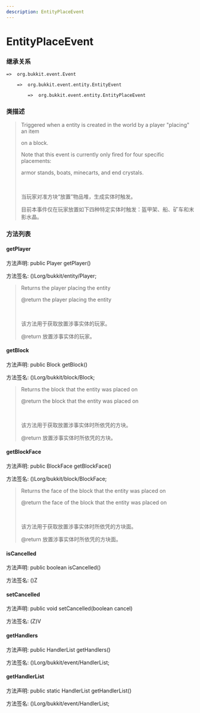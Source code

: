 ```yaml
---
description: EntityPlaceEvent
---
```


# EntityPlaceEvent

### 继承关系

    =>  org.bukkit.event.Event

        =>  org.bukkit.event.entity.EntityEvent

            =>  org.bukkit.event.entity.EntityPlaceEvent

### 类描述

> Triggered when a entity is created in the world by a player "placing" an item
> 
> on a block.
> 
> Note that this event is currently only fired for four specific placements:
> 
> armor stands, boats, minecarts, and end crystals.
> 
> <br>
> 
> 当玩家对准方块“放置”物品堆，生成实体时触发。
> 
> 目前本事件仅在玩家放置如下四种特定实体时触发：盔甲架、船、矿车和末影水晶。

### 方法列表

#### getPlayer

方法声明: public Player getPlayer()

方法签名: ()Lorg/bukkit/entity/Player;

> Returns the player placing the entity
> 
> @return the player placing the entity
> 
> <br>
> 
> 该方法用于获取放置涉事实体的玩家。
> 
> @return 放置涉事实体的玩家。

#### getBlock

方法声明: public Block getBlock()

方法签名: ()Lorg/bukkit/block/Block;

> Returns the block that the entity was placed on
> 
> @return the block that the entity was placed on
> 
> <br>
> 
> 该方法用于获取放置涉事实体时所依凭的方块。
> 
> @return 放置涉事实体时所依凭的方块。

#### getBlockFace

方法声明: public BlockFace getBlockFace()

方法签名: ()Lorg/bukkit/block/BlockFace;

> Returns the face of the block that the entity was placed on
> 
> @return the face of the block that the entity was placed on
> 
> <br>
> 
> 该方法用于获取放置涉事实体时所依凭的方块面。
> 
> @return 放置涉事实体时所依凭的方块面。

#### isCancelled

方法声明: public boolean isCancelled()

方法签名: ()Z

#### setCancelled

方法声明: public void setCancelled(boolean cancel)

方法签名: (Z)V

#### getHandlers

方法声明: public HandlerList getHandlers()

方法签名: ()Lorg/bukkit/event/HandlerList;

#### getHandlerList

方法声明: public static HandlerList getHandlerList()

方法签名: ()Lorg/bukkit/event/HandlerList;